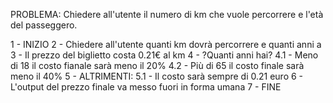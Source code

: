PROBLEMA: Chiedere all'utente il numero di km che vuole percorrere e l'età del passeggero.

1 - INIZIO
2 - Chiedere all'utente quanti km dovrà percorrere e quanti anni a
3 - Il prezzo del biglietto costa 0.21€ al km
4 - ?Quanti anni hai?
    4.1 - Meno di 18 il costo fianale sarà meno il 20%
    4.2 - Più di 65 il costo finale sarà meno il 40%
5 - ALTRIMENTI:
    5.1 - Il costo sarà sempre di 0.21 euro
6 - L'output del prezzo finale va messo fuori in forma umana
7 - FINE 